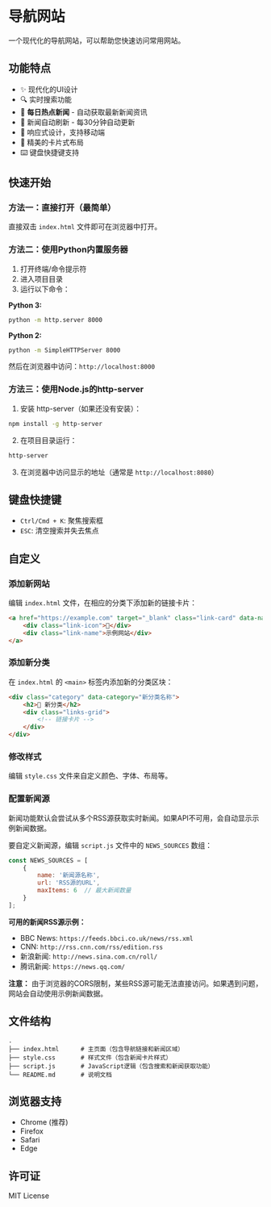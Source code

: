 # 导航网站

一个现代化的导航网站，可以帮助您快速访问常用网站。

## 功能特点

- ✨ 现代化的UI设计
- 🔍 实时搜索功能
- 📰 **每日热点新闻** - 自动获取最新新闻资讯
- 🔄 新闻自动刷新 - 每30分钟自动更新
- 📱 响应式设计，支持移动端
- 🎨 精美的卡片式布局
- ⌨️ 键盘快捷键支持

## 快速开始

### 方法一：直接打开（最简单）

直接双击 `index.html` 文件即可在浏览器中打开。

### 方法二：使用Python内置服务器

1. 打开终端/命令提示符
2. 进入项目目录
3. 运行以下命令：

**Python 3:**
```bash
python -m http.server 8000
```

**Python 2:**
```bash
python -m SimpleHTTPServer 8000
```

然后在浏览器中访问：`http://localhost:8000`

### 方法三：使用Node.js的http-server

1. 安装 http-server（如果还没有安装）：
```bash
npm install -g http-server
```

2. 在项目目录运行：
```bash
http-server
```

3. 在浏览器中访问显示的地址（通常是 `http://localhost:8080`）

## 键盘快捷键

- `Ctrl/Cmd + K`: 聚焦搜索框
- `ESC`: 清空搜索并失去焦点

## 自定义

### 添加新网站

编辑 `index.html` 文件，在相应的分类下添加新的链接卡片：

```html
<a href="https://example.com" target="_blank" class="link-card" data-name="示例网站">
    <div class="link-icon">🔗</div>
    <div class="link-name">示例网站</div>
</a>
```

### 添加新分类

在 `index.html` 的 `<main>` 标签内添加新的分类区块：

```html
<div class="category" data-category="新分类名称">
    <h2>📁 新分类</h2>
    <div class="links-grid">
        <!-- 链接卡片 -->
    </div>
</div>
```

### 修改样式

编辑 `style.css` 文件来自定义颜色、字体、布局等。

### 配置新闻源

新闻功能默认会尝试从多个RSS源获取实时新闻。如果API不可用，会自动显示示例新闻数据。

要自定义新闻源，编辑 `script.js` 文件中的 `NEWS_SOURCES` 数组：

```javascript
const NEWS_SOURCES = [
    {
        name: '新闻源名称',
        url: 'RSS源的URL',
        maxItems: 6  // 最大新闻数量
    }
];
```

**可用的新闻RSS源示例：**
- BBC News: `https://feeds.bbci.co.uk/news/rss.xml`
- CNN: `http://rss.cnn.com/rss/edition.rss`
- 新浪新闻: `http://news.sina.com.cn/roll/`
- 腾讯新闻: `https://news.qq.com/`

**注意：** 由于浏览器的CORS限制，某些RSS源可能无法直接访问。如果遇到问题，网站会自动使用示例新闻数据。

## 文件结构

```
.
├── index.html      # 主页面（包含导航链接和新闻区域）
├── style.css       # 样式文件（包含新闻卡片样式）
├── script.js       # JavaScript逻辑（包含搜索和新闻获取功能）
└── README.md       # 说明文档
```

## 浏览器支持

- Chrome (推荐)
- Firefox
- Safari
- Edge

## 许可证

MIT License

